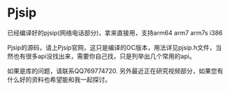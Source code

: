 # Pjsip
已经编译好的pjsip(网络电话部分)，拿来直接用，支持arm64 arm7 arm7s i386


Pjsip的源码，请上Pjsip官网，这只是编译的OC版本，用法详见pjsip.h文件，当然也有很多api没找出来，需要你自己找，只是列举出几个常用的api。

如果是库的问题，请联系QQ769774720. 另外最近正在研究视频部分，如果您有什么好的资料也希望能和我一起探讨。
